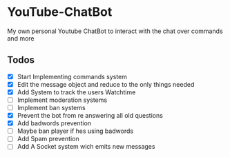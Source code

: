 # YouTube-ChatBot
My own personal Youtube ChatBot to interact with the chat over commands and more

## Todos

* [x] Start Implementing commands system
* [x] Edit the message object and reduce to the only things needed
* [x] Add System to track the users Watchtime
* [ ] Implement moderation systems
* [ ] Implement ban systems
* [x] Prevent the bot from re answering all old questions
* [x] Add badwords prevention
* [ ] Maybe ban player if hes using badwords
* [ ] Add Spam prevention
* [ ] Add A Socket system wich emits new messages